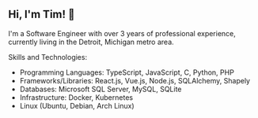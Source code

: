 Hi, I'm Tim! 🙂
--------------
I'm a Software Engineer with over 3 years of professional experience, currently living in the Detroit, Michigan metro area.

Skills and Technologies:
* Programming Languages: TypeScript, JavaScript, C, Python, PHP
* Frameworks/Libraries:  React.js, Vue.js, Node.js, SQLAlchemy, Shapely
* Databases: Microsoft SQL Server, MySQL, SQLite
* Infrastructure: Docker, Kubernetes
* Linux (Ubuntu, Debian, Arch Linux)
